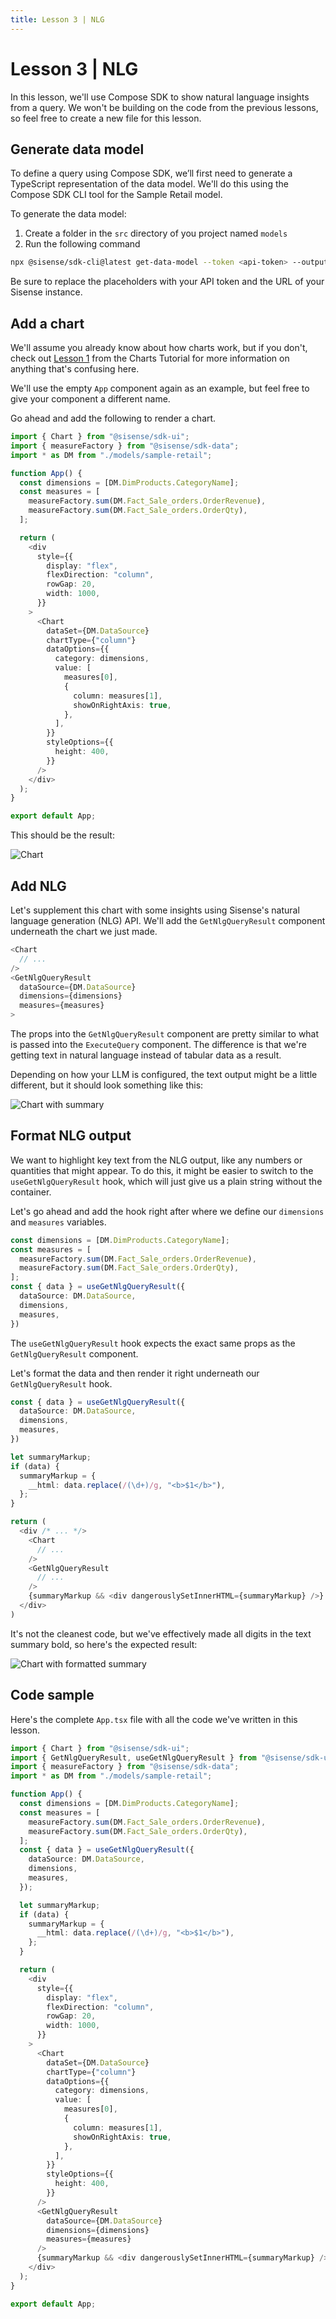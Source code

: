 ```yaml
---
title: Lesson 3 | NLG
---
```


# Lesson 3 | NLG

In this lesson, we'll use Compose SDK to show natural language insights from a query. We won't be building on the code from the previous lessons, so feel free to create a new file for this lesson.

## Generate data model

To define a query using Compose SDK, we’ll first need to generate a TypeScript representation of the data model. We'll do this using the Compose SDK CLI tool for the Sample Retail model.

To generate the data model:

1. Create a folder in the `src` directory of you project named `models`
1. Run the following command

```sh
npx @sisense/sdk-cli@latest get-data-model --token <api-token> --output src/models/sample-retail.ts --dataSource "Sample Retail" --url <your-instance-url>
```

Be sure to replace the placeholders with your API token and the URL of your Sisense instance.

## Add a chart

We'll assume you already know about how charts work, but if you don't, check out [Lesson 1](../tutorial-charts/lesson1.md#add-a-chart) from the Charts Tutorial for more information on anything that's confusing here.

We'll use the empty `App` component again as an example, but feel free to give your component a different name.

Go ahead and add the following to render a chart.

```ts
import { Chart } from "@sisense/sdk-ui";
import { measureFactory } from "@sisense/sdk-data";
import * as DM from "./models/sample-retail";

function App() {
  const dimensions = [DM.DimProducts.CategoryName];
  const measures = [
    measureFactory.sum(DM.Fact_Sale_orders.OrderRevenue),
    measureFactory.sum(DM.Fact_Sale_orders.OrderQty),
  ];

  return (
    <div
      style={{
        display: "flex",
        flexDirection: "column",
        rowGap: 20,
        width: 1000,
      }}
    >
      <Chart
        dataSet={DM.DataSource}
        chartType={"column"}
        dataOptions={{
          category: dimensions,
          value: [
            measures[0],
            {
              column: measures[1],
              showOnRightAxis: true,
            },
          ],
        }}
        styleOptions={{
          height: 400,
        }}
      />
    </div>
  );
}

export default App;
```

This should be the result:

![Chart](../../img/tutorial-genai/3-chart.png 'Chart')

## Add NLG

Let's supplement this chart with some insights using Sisense's natural language generation (NLG) API. We'll add the `GetNlgQueryResult` component underneath the chart we just made.

```ts
<Chart
  // ...
/>
<GetNlgQueryResult
  dataSource={DM.DataSource}
  dimensions={dimensions}
  measures={measures}
>
```

The props into the `GetNlgQueryResult` component are pretty similar to what is passed into the `ExecuteQuery` component. The difference is that we're getting text in natural language instead of tabular data as a result.

Depending on how your LLM is configured, the text output might be a little different, but it should look something like this:

![Chart with summary](../../img/tutorial-genai/3-chart-with-summary.png 'Chart with summary')

## Format NLG output

We want to highlight key text from the NLG output, like any numbers or quantities that might appear. To do this, it might be easier to switch to the `useGetNlgQueryResult` hook, which will just give us a plain string without the container.

Let's go ahead and add the hook right after where we define our `dimensions` and `measures` variables.

```ts
const dimensions = [DM.DimProducts.CategoryName];
const measures = [
  measureFactory.sum(DM.Fact_Sale_orders.OrderRevenue),
  measureFactory.sum(DM.Fact_Sale_orders.OrderQty),
];
const { data } = useGetNlgQueryResult({
  dataSource: DM.DataSource,
  dimensions,
  measures,
})
```

The `useGetNlgQueryResult` hook expects the exact same props as the `GetNlgQueryResult` component.

Let's format the data and then render it right underneath our `GetNlgQueryResult` hook.

```ts
const { data } = useGetNlgQueryResult({
  dataSource: DM.DataSource,
  dimensions,
  measures,
})

let summaryMarkup;
if (data) {
  summaryMarkup = {
    __html: data.replace(/(\d+)/g, "<b>$1</b>"),
  };
}

return (
  <div /* ... */>
    <Chart
      // ...
    />
    <GetNlgQueryResult
      // ...
    />
    {summaryMarkup && <div dangerouslySetInnerHTML={summaryMarkup} />}
  </div>
)
```

It's not the cleanest code, but we've effectively made all digits in the text summary bold, so here's the expected result:

![Chart with formatted summary](../../img/tutorial-genai/3-chart-with-formatted-summary.png 'Chart with formatted summary')

## Code sample

Here's the complete `App.tsx` file with all the code we've written in this lesson.

```ts
import { Chart } from "@sisense/sdk-ui";
import { GetNlgQueryResult, useGetNlgQueryResult } from "@sisense/sdk-ui/ai";
import { measureFactory } from "@sisense/sdk-data";
import * as DM from "./models/sample-retail";

function App() {
  const dimensions = [DM.DimProducts.CategoryName];
  const measures = [
    measureFactory.sum(DM.Fact_Sale_orders.OrderRevenue),
    measureFactory.sum(DM.Fact_Sale_orders.OrderQty),
  ];
  const { data } = useGetNlgQueryResult({
    dataSource: DM.DataSource,
    dimensions,
    measures,
  });

  let summaryMarkup;
  if (data) {
    summaryMarkup = {
      __html: data.replace(/(\d+)/g, "<b>$1</b>"),
    };
  }

  return (
    <div
      style={{
        display: "flex",
        flexDirection: "column",
        rowGap: 20,
        width: 1000,
      }}
    >
      <Chart
        dataSet={DM.DataSource}
        chartType={"column"}
        dataOptions={{
          category: dimensions,
          value: [
            measures[0],
            {
              column: measures[1],
              showOnRightAxis: true,
            },
          ],
        }}
        styleOptions={{
          height: 400,
        }}
      />
      <GetNlgQueryResult
        dataSource={DM.DataSource}
        dimensions={dimensions}
        measures={measures}
      />
      {summaryMarkup && <div dangerouslySetInnerHTML={summaryMarkup} />}
    </div>
  );
}

export default App;
```
